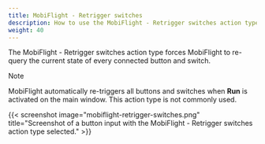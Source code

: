 ```yaml
---
title: MobiFlight - Retrigger switches
description: How to use the MobiFlight - Retrigger switches action type with MobiFlight.
weight: 40
---
```


The MobiFlight - Retrigger switches action type forces MobiFlight to re-query the current state of every connected button and switch.

> [!NOTE]
> MobiFlight automatically re-triggers all buttons and switches when **Run** is activated on the main window. This action type is not commonly used.

{{< screenshot image="mobiflight-retrigger-switches.png" title="Screenshot of a button input with the MobiFlight - Retrigger switches action type selected." >}}
